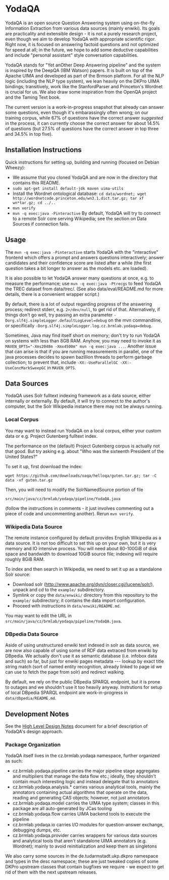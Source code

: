 YodaQA
======

YodaQA is an open source Question Answering system using on-the-fly
Information Extraction from various data sources (mainly enwiki).
Its goals are practicality and extensible design - it is not a purely
research project, even though we aim to develop YodaQA with appropriate
scientific rigor.  Right now, it is focused on answering factoid
questions and not optimized for speed at all; in the future, we hope
to add some deductive capabilities and include "personal assistant"
style conversation capabilities.

YodaQA stands for "Yet anOther Deep Answering pipeline" and the system is
inspired by the DeepQA (IBM Watson) papers.  It is built on top of the Apache
UIMA and developed as part of the Brmson platform.  For all the NLP logic
(including the NLP type system), we lean heavily on the DKPro UIMA bindings;
transitively, work like the StanfordParser and Princeton's Wordnet is crucial
for us.  We also draw some inspiration from the OpenQA project and the Taming
Text book.

The current version is a work-in-progress snapshot that already can answer
some questions, even though it's embarassingly often wrong; on our training
corpus, while 67% of questions have the correct answer *suggested* in the
process, it can currently choose the correct answer for about 14.5% of
questions (but 27.5% of questions have the correct answer in top three and
34.5% in top five).

## Installation Instructions

Quick instructions for setting up, building and running (focused on Debian Wheezy):
  * We assume that you cloned YodaQA and are now in the directory that contains this README.
  * ``sudo apt-get install default-jdk maven uima-utils``
  * Install the Wordnet ontological database:
	``cd data/wordnet; wget http://wordnetcode.princeton.edu/wn3.1.dict.tar.gz; tar xf wn*tar.gz; cd ../..``
  * ``mvn verify``
  * ``mvn -q exec:java -Pinteractive``
By default, YodaQA will try to connect to a remote Solr core serving Wikipedia; see the section on Data Sources if connection fails.

## Usage

The ``mvn -q exec:java -Pinteractive`` starts YodaQA with the "interactive"
frontend which offers a prompt and answers questions interactively;
answer candidates and their confidence score are listed after a while
(the first question takes a bit longer to answer as the models etc. are
loaded).

It is also possible to let YodaQA answer many questions at once, e.g. to
measure the performance; use ``mvn -q exec:java -Ptrecgs`` to feed YodaQA
the TREC dataset from data/trec/.  (See also data/eval/README.md for more
details, there is a convenient wrapper script.)

By default, there is a lot of output regarding progress of the answering
process; redirect stderr, e.g. ``2>/dev/null``, to get rid of that.
Alternatively, if things don't go well, try passing an extra parameter
``-Dorg.slf4j.simpleLogger.defaultLogLevel=debug`` on the mvn commandline,
or specifically ``-Dorg.slf4j.simpleLogger.log.cz.brmlab.yodaqa=debug``.

Sometimes, Java may find itself short on memory; don't try to run YodaQA
on systems with less than 8GB RAM.  Anyhow, you may need to invoke it as
``MAVEN_OPTS="-Xms2048m -Xmx4500m" mvn -q exec:java ...``.  Another issue
that can arise is that if you are running measurements in parallel, one
of the java processes decides to spawn bazillion threads to perform
garbage collection; to prevent that, include ``-XX:-UseParallelGC
-XX:-UseConcMarkSweepGC`` in ``MAVEN_OPTS``.

## Data Sources

YodaQA uses Solr fulltext indexing framework as a data source, either
internally or externally.  By default, it will try to connect to the
author's computer, but the Solr Wikipedia instance there may not be
always running.

### Local Corpus

You may want to instead run YodaQA on a local corpus, either your custom
data or e.g. Project Gutenberg fulltext index.

The performance on the (default) Project Gutenberg corpus is actually not
that good.  But try asking e.g. about "Who was the sixteenth President
of the United States?"

To set it up, first download the index:

	wget https://github.com/downloads/oaqa/helloqa/guten.tar.gz; tar -C data -xf guten.tar.gz

Then, you will need to modify the SolrNamedSource portion of file

	src/main/java/cz/brmlab/yodaqa/pipeline/YodaQA.java

(follow the instructions in comments - it just involves commenting
out a piece of code and uncommenting another). Rerun ``mvn verify``.

### Wikipedia Data Source

The remote instance configured by default provides English Wikipedia as a data
source.  It is not too difficult to set this up on your own, but it is very
memory and IO intensive process. You will need about 80-100GiB of disk space and
bandwidth to download 10GiB source file; indexing will require roughly 8GiB RAM.

To index and then search in Wikipedia, we need to set it up as a standalone Solr
source:

  * Download solr (http://www.apache.org/dyn/closer.cgi/lucene/solr/),
    unpack and cd to the ``example/`` subdirectory.
  * Symlink or copy the ``data/enwiki/`` directory from this repository to the
    ``example/`` subdirectory; it contains the data import configuration.
  * Proceed with instructions in ``data/enwiki/README.md``.

You may want to edit the URL in ``src/main/java/cz/brmlab/yodaqa/pipeline/YodaQA.java``.

### DBpedia Data Source

Aside of using unstructured enwiki text indexed in solr as data source,
we are now also capable of using some of RDF data extraced from enwiki
by DBpedia.  We actually don't use it as semantic database (i.e. infobox
data and such) so far, but just for enwiki pages metadata --- lookup by
exact title string match (sort of named entity recognition, already linked
to page id we can use to fetch the page from solr) and redirect walking.

By default, we rely on the public DBpedia SPARQL endpoint, but it is prone
to outages and we shouldn't use it too heavily anyway.  Instrutions for
setup of local DBpedia SPARQL endpoint are work-in-progress in
``data/dbpedia/README.md``.


## Development Notes

See the [High Level Design Notes](doc/HIGHLEVEL.md) document for
a brief description of YodaQA's design approach.

### Package Organization

YodaQA itself lives in the cz.brmlab.yodaqa namespace, further organized
as such:

  * cz.brmlab.yodaqa.pipeline carries the major pipeline stage aggregates
    and multipliers that manage the data flow etc.; ideally, they shouldn't
    contain much interesting logic and instead delegate that to annotators
  * cz.brmlab.yodaqa.analysis.* carries various analytical tools, mainly
    the annotators containing actual algorithms that operate on the data,
    reading and generating CAS objects; however, not just annotators
  * cz.brmlab.yodaqa.model carries the UIMA type system; classes in this
    package are all auto-generated by JCas tooling
  * cz.brmlab.yodaqa.flow carries UIMA backend tools to execute the pipeline
  * cz.brmlab.yodaqa.io carries I/O modules for question-answer exchange,
    debugging dumps, etc.
  * cz.brmlab.yodaqa.provider carries wrappers for various data sources
    and analytical tools that aren't standalone UIMA annotators (e.g.
    Wordnet); mainly to avoid reinitialization and keep them as singletons

We also carry some sources in the de.tudarmstadt.ukp.dkpro namespace
and types in the desc namespace; these are just tweaked copies of some
DKPro upstream classes that contain bugfixes we require - we expect to
get rid of them with the next upstream releases.
